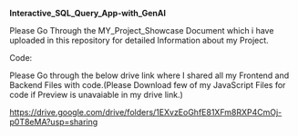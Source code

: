 **Interactive_SQL_Query_App-with_GenAI**

Please Go Through the MY_Project_Showcase Document which i have uploaded in this repository for detailed Information about my Project.

Code:

Please Go through the below drive link where I shared all my Frontend and Backend Files with code.(Please Download few of my JavaScript Files for code if Preview is unavaiable in my drive link.) 

https://drive.google.com/drive/folders/1EXvzEoGhfE81XFm8RXP4CmOj-p0T8eMA?usp=sharing

